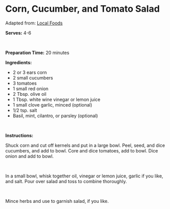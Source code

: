 Corn, Cucumber, and Tomato Salad
================================

Adapted from: [Local Foods](http://localfoods.about.com/od/salads/r/corncuctomsalad.htm)

**Serves:** 4-6

 

**Preparation Time:** 20 minutes

**Ingredients:**

-   2 or 3 ears corn
-   2 small cucumbers
-   3 tomatoes
-   1 small red onion
-   2 Tbsp. olive oil
-   1 Tbsp. white wine vinegar or lemon juice
-   1 small clove garlic, minced (optional)
-   1/2 tsp. salt
-   Basil, mint, cilantro, or parsley (optional)

 

**Instructions:**

Shuck corn and cut off kernels and put in a large bowl. Peel, seed, and dice cucumbers, and add to bowl. Core and dice tomatoes, add to bowl. Dice onion and add to bowl.

 

In a small bowl, whisk together oil, vinegar or lemon juice, garlic if you like, and salt. Pour over salad and toss to combine thoroughly.

 

Mince herbs and use to garnish salad, if you like.
